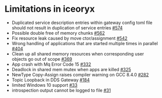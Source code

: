 # Limitations in iceoryx
- Duplicated service description entries within gateway config toml file should not result in duplication of service entries [\#574](https://github.com/eclipse-iceoryx/iceoryx/issues/574)
- Possible double free of memory chunks [\#562](https://github.com/eclipse-iceoryx/iceoryx/issues/562)
- Fix resource leak caused by move ctor/assignment [\#542](https://github.com/eclipse-iceoryx/iceoryx/issues/542)
- Wrong handling of applications that are started multiple times in parallel [\#404](https://github.com/eclipse-iceoryx/iceoryx/issues/404)
- Clean up all shared memory resources when corresponding user objects go out of scope [\#369](https://github.com/eclipse-iceoryx/iceoryx/issues/369)
- App crash with Mq Error Code 15 [\#332](https://github.com/eclipse-iceoryx/iceoryx/issues/332)
- Deadlock in shared mem mutex when apps are killed [\#325](https://github.com/eclipse-iceoryx/iceoryx/issues/325)
- NewType Copy-Assign raises compiler warning on GCC 8.4.0 [\#282](https://github.com/eclipse-iceoryx/iceoryx/issues/282)
- Topic Loopback in DDS Gateway [\#184](https://github.com/eclipse-iceoryx/iceoryx/issues/184)
- limited Windows 10 support [\#33](https://github.com/eclipse-iceoryx/iceoryx/issues/33)
- introspection output cannot be logged to file [\#31](https://github.com/eclipse-iceoryx/iceoryx/issues/31)